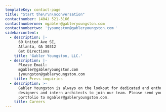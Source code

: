 ```yaml
---
templateKey: contact-page
title: "Start the\r\n\nconversation"
contactnumber: (404) 521-3166
contactnumberone: mgabler@gableryoungston.com
contactnumbertwo: 'jyoungston@gableryoungston.com '
sidebarcontent:
  - description: |-
      60 United Ave SE,
      Atlanta, GA 30312
      Get Directions
    title: 'Gabler Youngston, LLC.'
  - description: |-
      Please Email:
      mgabler@gableryoungston.com
      jyoungston@gableryoungston.com
    title: Press inquiries
  - description: >-
      Gabler Youngston is always on the lookout for dedicated and enthusiastic
      designers and intern architects to join our team. Please send your CV and
      portfolio to mgabler@gableryoungston.com.
    title: Careers
---
```


